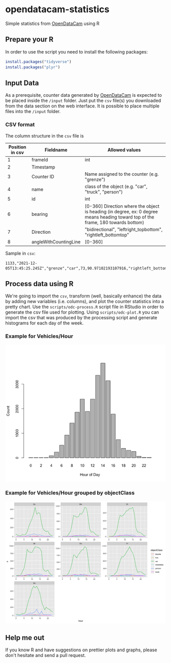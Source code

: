 # opendatacam-statistics
 Simple statistics from [OpenDataCam](https://github.com/opendatacam/opendatacam) using R

## Prepare your R

In order to use the script you need to install the following packages:

```r
install.packages("tidyverse")
install.packages("plyr")
```

## Input Data
As a prerequisite, counter data generated by [OpenDataCam]() is expected to be placed inside the `/input` folder. Just put the  `csv` file(s) you downloaded from the data section on the web interface. It is possible to place multiple files into the `/input` folder.

### CSV format

The column structure in the `csv` file is

| Position in csv | Fieldname | Allowed values |
|--------|--------|----------|
| 1 | frameId | int |
| 2 | Timestamp |  |
| 3 | Counter ID | Name assigned to the counter (e.g. "grenze") |
| 4 | name | class of the object (e.g. "car", "truck", "person") |
| 5 | id | int |
| 6 | bearing | [0-360] Direction where the object is heading (in degree, ex: 0 degree means heading toward top of the frame, 180 towards bottom) |
| 7 | Direction | "bidirectional", "leftright_topbottom", "rightleft_bottomtop" |
| 8 | angleWithCountingLine | [0-360] |

Sample in `csv`:
```
1133,"2021-12-05T13:45:25.245Z","grenze","car",73,90.97102193107916,"rightleft_bottomtop",88.17329797295241
```

## Process data using R

We're going to import the `csv`, transform (well, basically enhance) the data by adding new variables (i.e. columns), and plot the counter statistics into a pretty chart. Use the `scripts/odc-process.R` script file in RStudio in order to generate the csv file used for plotting.
Using `scripts/odc-plot.R` you can import the csv that was produced by the processing script and generate histograms for each day of the week.

### Example for Vehicles/Hour

![Plot for counted vehicles by hour of day](plots/countsByHour.png)

### Example for Vehicles/Hour grouped by objectClass

![Plot for counted vehicles by hour of day broken down into object classes](plots/histDaily.png)

## Help me out

If you know R and have suggestions on prettier plots and graphs, please don't hesitate and send a pull request.
